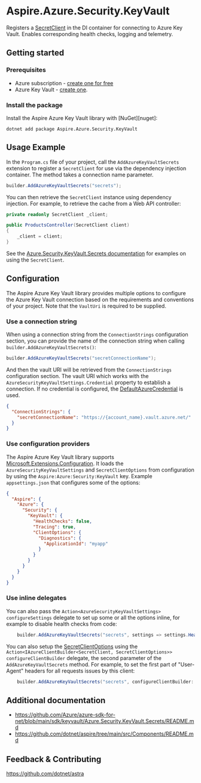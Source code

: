 # Aspire.Azure.Security.KeyVault

Registers a [SecretClient](https://learn.microsoft.com/dotnet/api/azure.security.keyvault.secrets.secretclient) in the DI container for connecting to Azure Key Vault. Enables corresponding health checks, logging and telemetry.

## Getting started

### Prerequisites

- Azure subscription - [create one for free](https://azure.microsoft.com/free/)
- Azure Key Vault - [create one](https://learn.microsoft.com/azure/key-vault/general/quick-create-portal).

### Install the package

Install the Aspire Azure Key Vault library with [NuGet][nuget]:

```dotnetcli
dotnet add package Aspire.Azure.Security.KeyVault
```

## Usage Example

In the `Program.cs` file of your project, call the `AddAzureKeyVaultSecrets` extension to register a `SecretClient` for use via the dependency injection container. The method takes a connection name parameter.

```cs
builder.AddAzureKeyVaultSecrets("secrets");
```

You can then retrieve the `SecretClient` instance using dependency injection. For example, to retrieve the cache from a Web API controller:

```cs
private readonly SecretClient _client;

public ProductsController(SecretClient client)
{
    _client = client;
}
```

See the [Azure.Security.KeyVault.Secrets documentation](https://github.com/Azure/azure-sdk-for-net/blob/main/sdk/keyvault/Azure.Security.KeyVault.Secrets/README.md) for examples on using the `SecretClient`.

## Configuration

The Aspire Azure Key Vault library provides multiple options to configure the Azure Key Vault connection based on the requirements and conventions of your project. Note that the `VaultUri` is required to be supplied.

### Use a connection string

When using a connection string from the `ConnectionStrings` configuration section, you can provide the name of the connection string when calling `builder.AddAzureKeyVaultSecrets()`:

```cs
builder.AddAzureKeyVaultSecrets("secretConnectionName");
```

And then the vault URI will be retrieved from the `ConnectionStrings` configuration section. The vault URI which works with the `AzureSecurityKeyVaultSettings.Credential` property to establish a connection. If no credential is configured, the [DefaultAzureCredential](https://learn.microsoft.com/dotnet/api/azure.identity.defaultazurecredential) is used.

```json
{
  "ConnectionStrings": {
    "secretConnectionName": "https://{account_name}.vault.azure.net/"
  }
}
```

### Use configuration providers

The Aspire Azure Key Vault library supports [Microsoft.Extensions.Configuration](https://learn.microsoft.com/dotnet/api/microsoft.extensions.configuration). It loads the `AzureSecurityKeyVaultSettings` and `SecretClientOptions` from configuration by using the `Aspire:Azure:Security:KeyVault` key. Example `appsettings.json` that configures some of the options:

```json
{
  "Aspire": {
    "Azure": {
      "Security": {
        "KeyVault": {
          "HealthChecks": false,
          "Tracing": true,
          "ClientOptions": {
            "Diagnostics": {
              "ApplicationId": "myapp"
            }
          }
        }
      }
    }
  }
}
```

### Use inline delegates

You can also pass the `Action<AzureSecurityKeyVaultSettings> configureSettings` delegate to set up some or all the options inline, for example to disable health checks from code:

```cs
    builder.AddAzureKeyVaultSecrets("secrets", settings => settings.HealthChecks = false);
```

You can also setup the [SecretClientOptions](https://learn.microsoft.com/dotnet/api/azure.security.keyvault.secrets.secretclientoptions) using the `Action<IAzureClientBuilder<SecretClient, SecretClientOptions>> configureClientBuilder` delegate, the second parameter of the `AddAzureKeyVaultSecrets` method. For example, to set the first part of "User-Agent" headers for all requests issues by this client:

```cs
    builder.AddAzureKeyVaultSecrets("secrets", configureClientBuilder: clientBuilder => clientBuilder.ConfigureOptions(options => options.Diagnostics.ApplicationId = "myapp"));
```

## Additional documentation

* https://github.com/Azure/azure-sdk-for-net/blob/main/sdk/keyvault/Azure.Security.KeyVault.Secrets/README.md
* https://github.com/dotnet/aspire/tree/main/src/Components/README.md

## Feedback & Contributing

https://github.com/dotnet/astra
